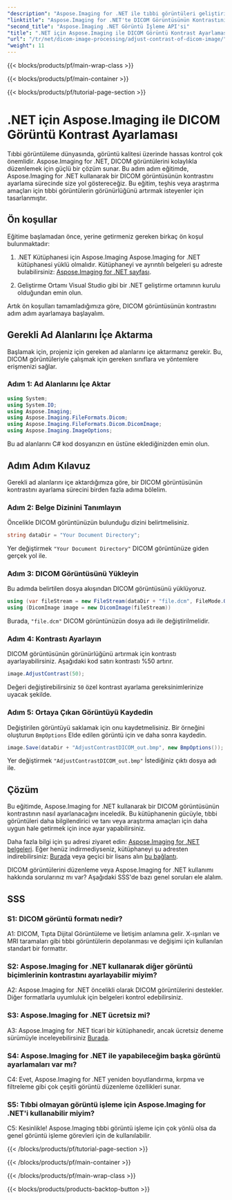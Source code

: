 ```yaml
---
"description": "Aspose.Imaging for .NET ile tıbbi görüntüleri geliştirin. DICOM görüntü kontrastını kolay adımlarla ayarlayın."
"linktitle": "Aspose.Imaging for .NET'te DICOM Görüntüsünün Kontrastını Ayarlama"
"second_title": "Aspose.Imaging .NET Görüntü İşleme API'si"
"title": ".NET için Aspose.Imaging ile DICOM Görüntü Kontrast Ayarlaması"
"url": "/tr/net/dicom-image-processing/adjust-contrast-of-dicom-image/"
"weight": 11
---
```


{{< blocks/products/pf/main-wrap-class >}}

{{< blocks/products/pf/main-container >}}

{{< blocks/products/pf/tutorial-page-section >}}

# .NET için Aspose.Imaging ile DICOM Görüntü Kontrast Ayarlaması

Tıbbi görüntüleme dünyasında, görüntü kalitesi üzerinde hassas kontrol çok önemlidir. Aspose.Imaging for .NET, DICOM görüntülerini kolaylıkla düzenlemek için güçlü bir çözüm sunar. Bu adım adım eğitimde, Aspose.Imaging for .NET kullanarak bir DICOM görüntüsünün kontrastını ayarlama sürecinde size yol göstereceğiz. Bu eğitim, teşhis veya araştırma amaçları için tıbbi görüntülerin görünürlüğünü artırmak isteyenler için tasarlanmıştır. 

## Ön koşullar

Eğitime başlamadan önce, yerine getirmeniz gereken birkaç ön koşul bulunmaktadır:

1. .NET Kütüphanesi için Aspose.Imaging
Aspose.Imaging for .NET kütüphanesi yüklü olmalıdır. Kütüphaneyi ve ayrıntılı belgeleri şu adreste bulabilirsiniz: [Aspose.Imaging for .NET sayfası](https://reference.aspose.com/imaging/net/).

2. Geliştirme Ortamı
Visual Studio gibi bir .NET geliştirme ortamının kurulu olduğundan emin olun.

Artık ön koşulları tamamladığımıza göre, DICOM görüntüsünün kontrastını adım adım ayarlamaya başlayalım.

## Gerekli Ad Alanlarını İçe Aktarma

Başlamak için, projeniz için gereken ad alanlarını içe aktarmanız gerekir. Bu, DICOM görüntüleriyle çalışmak için gereken sınıflara ve yöntemlere erişmenizi sağlar.

### Adım 1: Ad Alanlarını İçe Aktar

```csharp
using System;
using System.IO;
using Aspose.Imaging;
using Aspose.Imaging.FileFormats.Dicom;
using Aspose.Imaging.FileFormats.Dicom.DicomImage;
using Aspose.Imaging.ImageOptions;
```

Bu ad alanlarını C# kod dosyanızın en üstüne eklediğinizden emin olun.

## Adım Adım Kılavuz

Gerekli ad alanlarını içe aktardığımıza göre, bir DICOM görüntüsünün kontrastını ayarlama sürecini birden fazla adıma bölelim.

### Adım 2: Belge Dizinini Tanımlayın

Öncelikle DICOM görüntünüzün bulunduğu dizini belirtmelisiniz.

```csharp
string dataDir = "Your Document Directory";
```

Yer değiştirmek `"Your Document Directory"` DICOM görüntünüze giden gerçek yol ile.

### Adım 3: DICOM Görüntüsünü Yükleyin

Bu adımda belirtilen dosya akışından DICOM görüntüsünü yüklüyoruz.

```csharp
using (var fileStream = new FileStream(dataDir + "file.dcm", FileMode.Open, FileAccess.Read))
using (DicomImage image = new DicomImage(fileStream))
```

Burada, `"file.dcm"` DICOM görüntünüzün dosya adı ile değiştirilmelidir.

### Adım 4: Kontrastı Ayarlayın

DICOM görüntüsünün görünürlüğünü artırmak için kontrastı ayarlayabilirsiniz. Aşağıdaki kod satırı kontrastı %50 artırır.

```csharp
image.AdjustContrast(50);
```

Değeri değiştirebilirsiniz `50` özel kontrast ayarlama gereksinimlerinize uyacak şekilde.

### Adım 5: Ortaya Çıkan Görüntüyü Kaydedin

Değiştirilen görüntüyü saklamak için onu kaydetmelisiniz. Bir örneğini oluşturun `BmpOptions` Elde edilen görüntü için ve daha sonra kaydedin.

```csharp
image.Save(dataDir + "AdjustContrastDICOM_out.bmp", new BmpOptions());
```

Yer değiştirmek `"AdjustContrastDICOM_out.bmp"` İstediğiniz çıktı dosya adı ile.

## Çözüm

Bu eğitimde, Aspose.Imaging for .NET kullanarak bir DICOM görüntüsünün kontrastının nasıl ayarlanacağını inceledik. Bu kütüphanenin gücüyle, tıbbi görüntüleri daha bilgilendirici ve tanı veya araştırma amaçları için daha uygun hale getirmek için ince ayar yapabilirsiniz.

Daha fazla bilgi için şu adresi ziyaret edin: [Aspose.Imaging for .NET belgeleri](https://reference.aspose.com/imaging/net/). Eğer henüz indirmediyseniz, kütüphaneyi şu adresten indirebilirsiniz: [Burada](https://releases.aspose.com/imaging/net/) veya geçici bir lisans alın [bu bağlantı](https://purchase.aspose.com/temporary-license/).

DICOM görüntülerini düzenleme veya Aspose.Imaging for .NET kullanımı hakkında sorularınız mı var? Aşağıdaki SSS'de bazı genel soruları ele alalım.

## SSS

### S1: DICOM görüntü formatı nedir?

A1: DICOM, Tıpta Dijital Görüntüleme ve İletişim anlamına gelir. X-ışınları ve MRI taramaları gibi tıbbi görüntülerin depolanması ve değişimi için kullanılan standart bir formattır.

### S2: Aspose.Imaging for .NET kullanarak diğer görüntü biçimlerinin kontrastını ayarlayabilir miyim?

A2: Aspose.Imaging for .NET öncelikli olarak DICOM görüntülerini destekler. Diğer formatlarla uyumluluk için belgeleri kontrol edebilirsiniz.

### S3: Aspose.Imaging for .NET ücretsiz mi?

A3: Aspose.Imaging for .NET ticari bir kütüphanedir, ancak ücretsiz deneme sürümüyle inceleyebilirsiniz [Burada](https://releases.aspose.com/).

### S4: Aspose.Imaging for .NET ile yapabileceğim başka görüntü ayarlamaları var mı?

C4: Evet, Aspose.Imaging for .NET yeniden boyutlandırma, kırpma ve filtreleme gibi çok çeşitli görüntü düzenleme özellikleri sunar.

### S5: Tıbbi olmayan görüntü işleme için Aspose.Imaging for .NET'i kullanabilir miyim?

C5: Kesinlikle! Aspose.Imaging tıbbi görüntü işleme için çok yönlü olsa da genel görüntü işleme görevleri için de kullanılabilir.

{{< /blocks/products/pf/tutorial-page-section >}}

{{< /blocks/products/pf/main-container >}}

{{< /blocks/products/pf/main-wrap-class >}}

{{< blocks/products/products-backtop-button >}}
